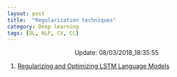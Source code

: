 ```yaml
---
layout: post
title:  "Regularization techniques"
category: Deep learning
tags: [DL, NLP, CV, CL]
---
```






<center> Update: 08/03/2018_18:35:55</center>

  	
1. [ Regularizing and Optimizing LSTM Language Models](https://rawgit.com/elbayadm/PaperNotes/master/notes/regularization/2017-Regularizing-and-Optimizing-LSTM-Language-Models.html)
